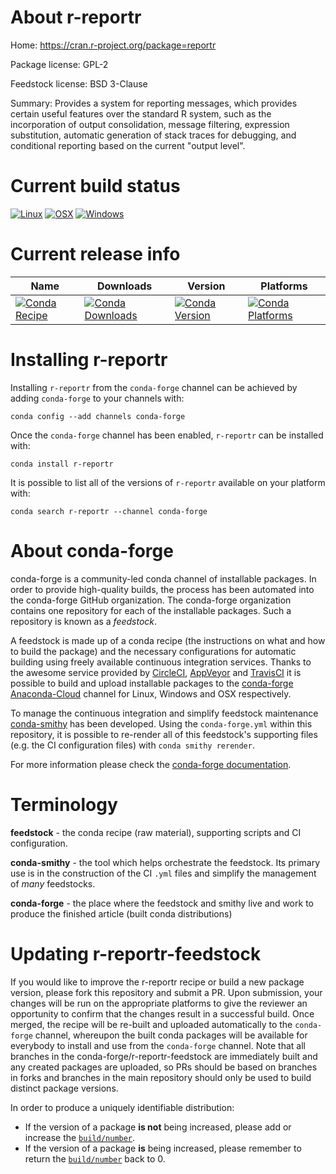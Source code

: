 About r-reportr
===============

Home: https://cran.r-project.org/package=reportr

Package license: GPL-2

Feedstock license: BSD 3-Clause

Summary: Provides a system for reporting messages, which provides certain useful features over the standard R system, such as the incorporation of output consolidation, message filtering, expression substitution, automatic generation of stack traces for debugging, and conditional reporting based on the current "output level".



Current build status
====================

[![Linux](https://img.shields.io/circleci/project/github/conda-forge/r-reportr-feedstock/master.svg?label=Linux)](https://circleci.com/gh/conda-forge/r-reportr-feedstock)
[![OSX](https://img.shields.io/travis/conda-forge/r-reportr-feedstock/master.svg?label=macOS)](https://travis-ci.org/conda-forge/r-reportr-feedstock)
[![Windows](https://img.shields.io/appveyor/ci/conda-forge/r-reportr-feedstock/master.svg?label=Windows)](https://ci.appveyor.com/project/conda-forge/r-reportr-feedstock/branch/master)

Current release info
====================

| Name | Downloads | Version | Platforms |
| --- | --- | --- | --- |
| [![Conda Recipe](https://img.shields.io/badge/recipe-r--reportr-green.svg)](https://anaconda.org/conda-forge/r-reportr) | [![Conda Downloads](https://img.shields.io/conda/dn/conda-forge/r-reportr.svg)](https://anaconda.org/conda-forge/r-reportr) | [![Conda Version](https://img.shields.io/conda/vn/conda-forge/r-reportr.svg)](https://anaconda.org/conda-forge/r-reportr) | [![Conda Platforms](https://img.shields.io/conda/pn/conda-forge/r-reportr.svg)](https://anaconda.org/conda-forge/r-reportr) |

Installing r-reportr
====================

Installing `r-reportr` from the `conda-forge` channel can be achieved by adding `conda-forge` to your channels with:

```
conda config --add channels conda-forge
```

Once the `conda-forge` channel has been enabled, `r-reportr` can be installed with:

```
conda install r-reportr
```

It is possible to list all of the versions of `r-reportr` available on your platform with:

```
conda search r-reportr --channel conda-forge
```


About conda-forge
=================

conda-forge is a community-led conda channel of installable packages.
In order to provide high-quality builds, the process has been automated into the
conda-forge GitHub organization. The conda-forge organization contains one repository
for each of the installable packages. Such a repository is known as a *feedstock*.

A feedstock is made up of a conda recipe (the instructions on what and how to build
the package) and the necessary configurations for automatic building using freely
available continuous integration services. Thanks to the awesome service provided by
[CircleCI](https://circleci.com/), [AppVeyor](https://www.appveyor.com/)
and [TravisCI](https://travis-ci.org/) it is possible to build and upload installable
packages to the [conda-forge](https://anaconda.org/conda-forge)
[Anaconda-Cloud](https://anaconda.org/) channel for Linux, Windows and OSX respectively.

To manage the continuous integration and simplify feedstock maintenance
[conda-smithy](https://github.com/conda-forge/conda-smithy) has been developed.
Using the ``conda-forge.yml`` within this repository, it is possible to re-render all of
this feedstock's supporting files (e.g. the CI configuration files) with ``conda smithy rerender``.

For more information please check the [conda-forge documentation](https://conda-forge.org/docs/).

Terminology
===========

**feedstock** - the conda recipe (raw material), supporting scripts and CI configuration.

**conda-smithy** - the tool which helps orchestrate the feedstock.
                   Its primary use is in the construction of the CI ``.yml`` files
                   and simplify the management of *many* feedstocks.

**conda-forge** - the place where the feedstock and smithy live and work to
                  produce the finished article (built conda distributions)


Updating r-reportr-feedstock
============================

If you would like to improve the r-reportr recipe or build a new
package version, please fork this repository and submit a PR. Upon submission,
your changes will be run on the appropriate platforms to give the reviewer an
opportunity to confirm that the changes result in a successful build. Once
merged, the recipe will be re-built and uploaded automatically to the
`conda-forge` channel, whereupon the built conda packages will be available for
everybody to install and use from the `conda-forge` channel.
Note that all branches in the conda-forge/r-reportr-feedstock are
immediately built and any created packages are uploaded, so PRs should be based
on branches in forks and branches in the main repository should only be used to
build distinct package versions.

In order to produce a uniquely identifiable distribution:
 * If the version of a package **is not** being increased, please add or increase
   the [``build/number``](https://conda.io/docs/user-guide/tasks/build-packages/define-metadata.html#build-number-and-string).
 * If the version of a package **is** being increased, please remember to return
   the [``build/number``](https://conda.io/docs/user-guide/tasks/build-packages/define-metadata.html#build-number-and-string)
   back to 0.

